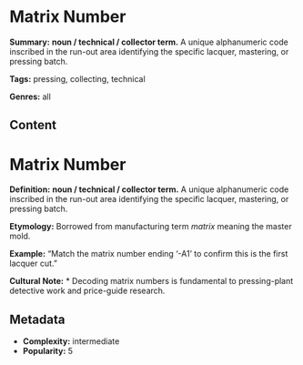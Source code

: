 # Matrix Number

**Summary:** **noun / technical / collector term.** A unique alphanumeric code inscribed in the run-out area identifying the specific lacquer, mastering, or pressing batch.

**Tags:** pressing, collecting, technical

**Genres:** all

## Content

# Matrix Number

**Definition:** **noun / technical / collector term.** A unique alphanumeric code inscribed in the run-out area identifying the specific lacquer, mastering, or pressing batch.

**Etymology:** Borrowed from manufacturing term *matrix* meaning the master mold.

**Example:** “Match the matrix number ending ‘-A1’ to confirm this is the first lacquer cut.”

**Cultural Note:** * Decoding matrix numbers is fundamental to pressing-plant detective work and price-guide research.

## Metadata

- **Complexity:** intermediate
- **Popularity:** 5
